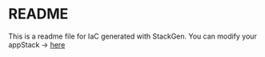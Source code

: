# README
This is a readme file for IaC generated with StackGen.
You can modify your appStack -> [here](http://main.dev.stackgen.com/appstacks/37b36d2a-cb17-454d-bd1c-38240333851f)
